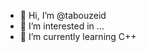 - 👋 Hi, I’m @tabouzeid
- 👀 I’m interested in ...
- 🌱 I’m currently learning C++

<!---
tabouzeid/tabouzeid is a ✨ special ✨ repository because its `README.md` (this file) appears on your GitHub profile.
You can click the Preview link to take a look at your changes.
--->
